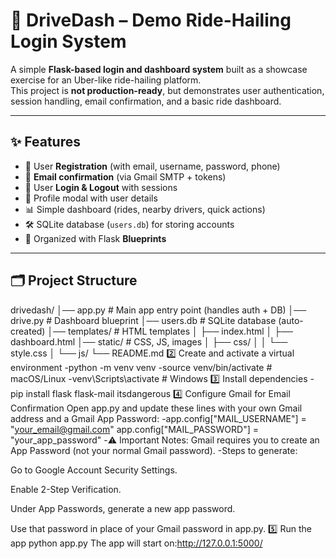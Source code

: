 # 🚖 DriveDash – Demo Ride-Hailing Login System

A simple **Flask-based login and dashboard system** built as a showcase exercise for an Uber-like ride-hailing platform.  
This project is **not production-ready**, but demonstrates user authentication, session handling, email confirmation, and a basic ride dashboard.

---

## ✨ Features
- 🔑 User **Registration** (with email, username, password, phone)  
- 📧 **Email confirmation** (via Gmail SMTP + tokens)  
- 🔐 User **Login & Logout** with sessions  
- 👤 Profile modal with user details  
- 📊 Simple dashboard (rides, nearby drivers, quick actions)  
- 🛠 SQLite database (`users.db`) for storing accounts  
- 📂 Organized with Flask **Blueprints**  

---

## 🗂 Project Structure
drivedash/
│── app.py # Main app entry point (handles auth + DB)
│── drive.py # Dashboard blueprint
│── users.db # SQLite database (auto-created)
│── templates/ # HTML templates
│ ├── index.html
│ ├── dashboard.html
│── static/ # CSS, JS, images
│ ├── css/
│ │ └── style.css
│ └── js/
└── README.md
2️⃣ Create and activate a virtual environment
-python -m venv venv
-source venv/bin/activate   # macOS/Linux
-venv\Scripts\activate      # Windows
3️⃣ Install dependencies
-pip install flask flask-mail itsdangerous
4️⃣ Configure Gmail for Email Confirmation
Open app.py and update these lines with your own Gmail address and a Gmail App Password:
-app.config["MAIL_USERNAME"] = "your_email@gmail.com"
app.config["MAIL_PASSWORD"] = "your_app_password"
-⚠️ Important Notes:
Gmail requires you to create an App Password (not your normal Gmail password).
-Steps to generate:

Go to Google Account Security Settings.

Enable 2-Step Verification.

Under App Passwords, generate a new app password.

Use that password in place of your Gmail password in app.py.
5️⃣ Run the app
python app.py
The app will start on:http://127.0.0.1:5000/

